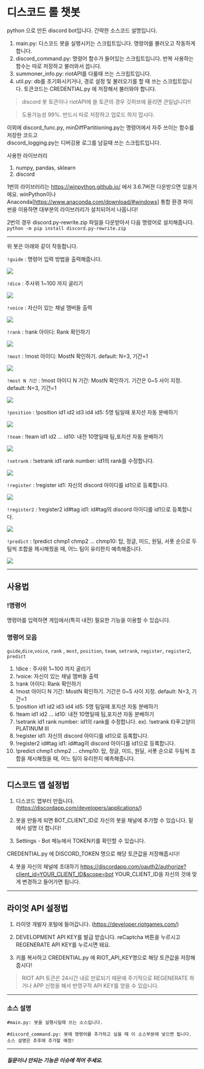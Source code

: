 # 디스코드 롤 챗봇

python 으로 만든 discord bot입니다. 간략한 소스코드 설명입니다.

1. main.py: 디스코드 봇을 실행시키는 스크립트입니다. 명령어를 불러오고 작동하게 합니다.
2. discord_command.py: 명령어 함수가 들어있는 스크립트입니다. 반복 사용하는 함수는 따로 저장하고 불러와서 씁니다.
3. summoner_info.py: riotAPI를 다룰때 쓰는 스크립트입니다. 
4. util.py: db를 초기화시키거나, 경로 설정 및 불러오기를 할 때 쓰는 스크립트입니다. 토큰코드는 CREDENTIAL.py 에 저장해서 불러와야 합니다.
> discord 봇 토큰이나 riotAPI에 쓸 토큰의 경우 깃허브에 올리면 큰일납니다!! 

> 도용가능성 99%. 반드시 따로 저장하고 업로드 하지 맙시다.

이외에 discord_func.py, minDiffPartitioning.py는 명령어에서 자주 쓰이는 함수를 저장한 코드고  
discord_logging.py는 디버깅용 로그를 남길때 쓰는 스크립트입니다. 

사용한 라이브러리
1. numpy, pandas, sklearn 
2. discord

1번의 라이브러리는 https://winpython.github.io/ 에서 3.6.7버젼 다운받으면 있을거에요. 
winPython이나 Anaconda[https://www.anaconda.com/download/#windows] 통합 환경 파이썬을 이용하면 
대부분의 라이브러리가 설치되어서 나옵니다!  

2번의 경우 discord.py-rewrite.zip 파일을 다운받아서 다음 명령어로 설치해줍니다.  
`python -m pip install discord.py-rewrite.zip`


---

위 봇은 아래와 같이 작동합니다.  
  
  
`!guide` : 명령어 입력 방법을 출력해줍니다.

![](https://raw.githubusercontent.com/JaehunSim/RiotDiscordAPI/master/images/01.%20guide.gif)

`!dice` : 주사위 1~100 까지 굴리기

![](https://raw.githubusercontent.com/JaehunSim/RiotDiscordAPI/master/images/02.%20dice.gif)


`!voice` : 자신이 있는 채널 맴버들 출력

![](https://raw.githubusercontent.com/JaehunSim/RiotDiscordAPI/master/images/03.%20voice.gif)


`!rank` : !rank 아이디: Rank 확인하기

![](https://raw.githubusercontent.com/JaehunSim/RiotDiscordAPI/master/images/04.%20rank.gif)


`!most` : !most 아이디: MostN 확인하기. default: N=3, 기간=1

![](https://raw.githubusercontent.com/JaehunSim/RiotDiscordAPI/master/images/05.%20most.gif)


`!most N 기간` :  !most 아이디 N 기간: MostN 확인하기. 기간은 0~5 사이 지정. default: N=3, 기간=1

![](https://raw.githubusercontent.com/JaehunSim/RiotDiscordAPI/master/images/06.%20mostN.gif)


`!position` :  !position id1 id2 id3 id4 id5: 5명 팀일때 포지션 자동 분배하기

![](https://raw.githubusercontent.com/JaehunSim/RiotDiscordAPI/master/images/07.%20position.gif)


`!team` :  !team id1 id2 ... id10: 내전 10명일때 팀,포지션 자동 분배하기

![](https://raw.githubusercontent.com/JaehunSim/RiotDiscordAPI/master/images/08.%20team.gif)


`!setrank` : !setrank id1 rank number: id1의 rank를 수정합니다.

![](https://raw.githubusercontent.com/JaehunSim/RiotDiscordAPI/master/images/09.%20setrank.gif)


`!register` : !register id1: 자신의 discord 아이디를 id1으로 등록합니다.

![](https://raw.githubusercontent.com/JaehunSim/RiotDiscordAPI/master/images/10.%20register.gif)


`!register2` : !register2 id#tag id1: id#tag의 discord 아이디를 id1으로 등록합니다.

![](https://raw.githubusercontent.com/JaehunSim/RiotDiscordAPI/master/images/11.%20register2.gif)


`!predict` : !predict chmp1 chmp2 ... chmp10: 탑, 정글, 미드, 원딜, 서폿 순으로 두팀씩 조합을 제시해줬을 때, 어느 팀이 유리한지 예측해줍니다.

![](https://raw.githubusercontent.com/JaehunSim/RiotDiscordAPI/master/images/12.%20predict.gif)
  
---

## 사용법

### !명령어

명령어를 입력하면 게임에서(특히 내전) 필요한 기능을 이용할 수 있습니다.

### 명령어 모음

`guide`,`dice`,`voice`, `rank` , `most`, `position`, `team`, `setrank`, `register`, `register2`, `predict`
1. !dice : 주사위 1~100 까지 굴리기
2. !voice: 자신이 있는 채널 맴버들 출력
3. !rank 아이디: Rank 확인하기
4. !most 아이디 N 기간: MostN 확인하기. 기간은 0~5 사이 지정. default: N=3, 기간=1
5. !position id1 id2 id3 id4 id5: 5명 팀일때 포지션 자동 분배하기
6. !team id1 id2 ... id10: 내전 10명일때 팀,포지션 자동 분배하기
7. !setrank id1 rank number: id1의 rank를 수정합니다.
    ex). !setrank 타푸고양이 PLATINUM III
8. !register id1: 자신의 discord 아이디를 id1으로 등록합니다.
9. !register2 id#tag id1: id#tag의 discord 아이디를 id1으로 등록합니다.
10. !predict chmp1 chmp2 ... chmp10: 탑, 정글, 미드, 원딜, 서폿 순으로 두팀씩 조합을 제시해줬을 때, 어느 팀이 유리한지 예측해줍니다.

---

## 디스코드 앱 설정법

1. 디스코드 앱부터 만듭니다.(https://discordapp.com/developers/applications/)

2. 봇을 만들게 되면 BOT_CLIENT_ID로 자신의 봇을 채널에 추가할 수 있습니다. 밑에서 설명 더 합니다!

3. Settings - Bot 메뉴에서 TOKEN키를 확인할 수 있습니다.

CREDENTIAL.py 에 DISCORD_TOKEN 명으로 해당 토큰값을 저장해줍시다!

4. 봇을 자신의 채널에 초대하기
https://discordapp.com/oauth2/authorize?client_id=YOUR_CLIENT_ID&scope=bot
YOUR_CLIENT_ID을 자신의 것에 맞게 변경하고 들어가면 됩니다.

---

## 라이엇 API 설정법

1. 라이엇 개발자 포털에 들어갑니다. (https://developer.riotgames.com/)

2. DEVELOPMENT API KEY를 발급 받습니다. reCaptcha 버튼을 누르시고 REGENERATE API KEY를 누르시면 돼요.

3. 키를 복사하고 CREDENTIAL.py 에  RIOT_API_KEY명으로 해당 토큰값을 저장해줍시다!

> RIOT API 토큰은 24시간 내로 만료되기 때문에 주기적으로 REGENERATE 하거나 APP 신청을 해서 반영구적 API KEY를 얻을 수 있습니다.


---

### 소스 설명

```
#main.py: 봇을 실행시킬때 쓰는 소스입니다. 

#discord_command.py: 봇에 명령어를 추가하고 싶을 때 이 소스부분에 넣으면 됩니다.
소스 설명은 추후에 추가할 예정!

```

---

##### 질문이나 안되는 기능은 이슈에 적어 주세요.
